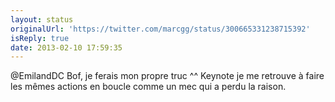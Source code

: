 ```yaml
---
layout: status
originalUrl: 'https://twitter.com/marcgg/status/300665331238715392'
isReply: true
date: 2013-02-10 17:59:35
---
```


@EmilandDC Bof, je ferais mon propre truc ^^ Keynote je me retrouve à faire les mêmes actions en boucle comme un mec qui a perdu la raison.
